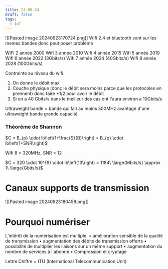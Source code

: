 ```yaml
---
title: 23-09-24
draft: false
tags:
  - IoT
---
```


![[Pasted image 20240923170724.png]]
Wifi 2.4 et bluetooth sont sur les memes bandes donc peut poser problème

WiFi 2 année 2000
Wifi 3 année 2010
Wifi 4 année 2015
Wifi 5 année 2019
Wifi 6 année 2022 (3Gbits/s)
Wifi 7 année 2024 (40Gbits/s)
Wifi 8 année 2028 (100Gbits/s)

Contrainte au niveau du wifi.
1. On donne le débit max
2. Couche physique (donc le débit sera moins parce que les protocoles en prennent) donc faire \*1/2 pour avoir le débit
3. Si on a 40 Gbits/s dans le meilleur des cas ont l'aura environ a 10Gbits/s

Ultraweight bande = bande qui fait au moins 500MHz
avantage d'une ultraweight bande grande capacité

### Théorème de Shannon
$C = B_{p} \cdot lb\left(1+\frac{S}{B}\right) =  B_{p} \cdot lb\left(1+SNR\right)$

Wifi 8 = 320MHz, SNR = 12

$C = 320 \cdot 10^{9} \cdot lb\left(13\right) = 1184\ \large{Mbits/s} \approx 1\ \large{Gbits/s}$

# Canaux supports de transmission
![[Pasted image 20240923180458.png]]

# Pourquoi numériser
L’intérêt de la numérisation est multiple.
	• amélioration sensible de la qualité de
	transmission
	• augmentation des débits de transmission
	offerts
	• possibilité de multiplier les liaisons sur un
	même support
	• augmentation du nombre de services à
	l'abonné
	• Compression et cryptage

Lettre.Chiffre = ITU (International Telecommunication Unit)